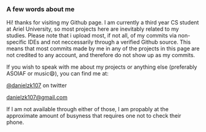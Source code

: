 ### A few words about me

Hi! thanks for visiting my Github page. I am currently a third year CS student at Ariel University, so most projects here are inevitably related to my studies. Please note that i upload most, if not all, of my commits via non-specific IDEs and not neccessarily through a verified Github source. This means that most commits made by me in any of the projects in this page are not credited to any account, and therefore do not show up as my commits. 

If you wish to speak with me about my projects or anything else (preferably ASOIAF or music😄), you can find me at:

[@danielzk107](https://twitter.com/danielzk107) on twitter

danielzk107@gmail.com


If I am not available through either of those, I am propably at the approximate amount of busyness that requires one not to check their phone.
<!--
**danielzk107/danielzk107** is a ✨ _special_ ✨ repository because its `README.md` (this file) appears on your GitHub profile.

Here are some ideas to get you started:

- 🔭 I’m currently working on ...
- 🌱 I’m currently learning ...
- 👯 I’m looking to collaborate on ...
- 🤔 I’m looking for help with ...
- 💬 Ask me about ...
- 📫 How to reach me: ...
- 😄 Pronouns: ...
- ⚡ Fun fact: ...
-->
